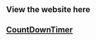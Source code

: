<h2> View the website here <h2>
<a href="https://countdowntimer-w45m.onrender.com" target="_blank" rel="noopener noreferrer">CountDownTimer
</a>
